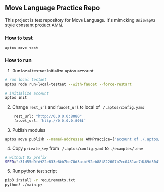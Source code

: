## Move Language Practice Repo
This project is test repository for Move Language. It's mimicking `UniswapV2` style constant product AMM.

### How to test
```shell
aptos move test
```

### How to run
1. Run local testnet Initialize aptos account
```sh
# run local testnet
aptos node run-local-testnet --with-faucet --force-restart

# initialize account
aptos init
```

2. Change `rest_url` and `faucet_url` to local of `./.aptos/config.yaml`
```sh
    rest_url: "http://0.0.0.0:8080"
    faucet_url: "http://0.0.0.0:8081"
```

3. Publish modules
```sh
aptos move publish --named-addresses AMMPractice={"account of ./.aptos/config.yaml"}
```

4. Copy `private_key` from `./.aptos/config.yaml` to `./examples/.env`
```sh
# without 0x prefix
SEED="c31d55d9fd922e633e60b7be70d3aabf92eb881822607b7ec0451ae7d469d504"
```

5. Run python test script
```sh
pip3 install -r requirements.txt
python3 ./main.py
```